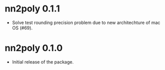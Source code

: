 # nn2poly 0.1.1

- Solve test rounding precision problem due to new architechture of mac OS (#69).

# nn2poly 0.1.0

- Initial release of the package.
